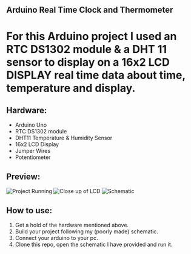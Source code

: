 ## Arduino Real Time Clock and Thermometer

# For this Arduino project I used an **RTC DS1302 module** & a **DHT 11** sensor to display on a **16x2 LCD DISPLAY** real time data about time, temperature and display.

## Hardware:
  - Arduino Uno
  - RTC DS1302 module
  - DHT11 Temperature & Humidity Sensor
  - 16x2 LCD Display
  - Jumper Wires
  - Potentiometer

## Preview:
![Project Running](https://github.com/user-attachments/assets/83d507e8-c5ee-4b35-b003-9795930082c1)
![Close up of LCD](https://github.com/user-attachments/assets/6b472862-c225-4d2c-ab53-57ab78877ecb)
![Schematic](https://github.com/user-attachments/assets/20e5195a-8523-4a04-906c-0a26254748bd)

## How to use:
1. Get a hold of the hardware mentioned above.
2. Build your project following my (poorly made) schematic.
3. Connect your arduino to your pc.
4. Clone this repo, open the schematic I have provided and run it.

